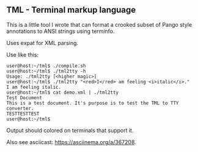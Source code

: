 ## TML - Terminal markup language

This is a little tool I wrote that can format a crooked subset of Pango style annotations to ANSI strings using terminfo.

Uses expat for XML parsing.

Use like this:
```
user@host:~/tml$ ./compile.sh
user@host:~/tml$ ./tml2tty -h
Usage: ./tml2tty [<higher magic>]
user@host:~/tml$ ./tml2tty "<red>I</red> am feeling <i>italic</i>."
I am feeling italic.
user@host:~/tml$ cat demo.xml | ./tml2tty 
Test Document
This is a test document. It's purpose is to test the TML to TTY converter.
TESTTESTTEST
user@host:~/tml$ 
```

Output should colored on terminals that support it.

Also see asciicast: https://asciinema.org/a/367208.

